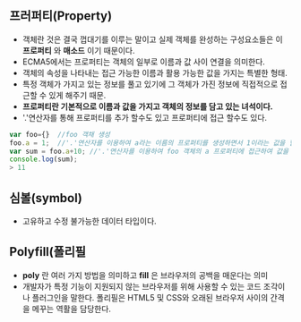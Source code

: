 ## 프러퍼티(Property)
- 객체란 것은 결국 껍대기를 이루는 말이고 실제 객체를 완성하는 구성요소들은 이 **프로퍼티** 와 **매소드** 이기 때문이다.
- ECMA5에서는 프로퍼티는 객체의 일부로 이름과 값 사이 연결을 의미한다.
- 객체의 속성을 나타내는 접근 가능한 이름과 활용 가능한 값을 가지는 특별한 형태.
- 특정 객체가 가지고 있는 정보를 풀고 있기에 그 객체가 가진 정보에 직접적으로 접근할 수 있게 해주기 때문.
- **프로퍼티란 기본적으로 이름과 값을 가지고 객체의 정보를 담고 있는 녀석이다.**
- '.'연산자를 통해 프로퍼티를 추가 할수도 있고 프로퍼티에 접근 할수도 있다.
```javascript
var foo={}  //foo 객채 생성
foo.a = 1;  //'.'연산자를 이용하여 a라는 이름의 프로퍼티를 생성하면서 1이라는 값을 할당.
var sum = foo.a+10; //'.'연산자를 이용하여 foo 객체의 a 프로퍼티에 접근하여 값을 활용 가능.
console.log(sum);
> 11
```

## 심볼(symbol)
- 고유하고 수정 불가능한 데이터 타입이다.

## Polyfill(폴리필
- **poly** 란 여러 가지 방법을 의미하고 **fill** 은 브라우저의 공백을 매운다는 의미
- 개발자가 특정 기능이 지원되지 않는 브라우저를 위해 사용할 수 있는 코드 조각이나 플러그인을 말한다.
폴리필은 HTML5 및 CSS와 오래된 브라우저 사이의 간격을 메꾸는 역활을 담당한다.
